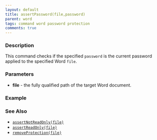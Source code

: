 ```yaml
---
layout: default
title: assertPassword(file,password)
parent: word
tags: command word password protection
comments: true
---
```



### Description
This command checks if the specified `password` is the current password applied to the specified Word `file`.


### Parameters
- **file** - the fully qualified path of the target Word document.


### Example


### See Also
- [`assertNotReadOnly(file)`](assertNotReadOnly(file))
- [`assertReadOnly(file)`](assertReadOnly(file))
- [`removeProtection(file)`](removeProtection(file))